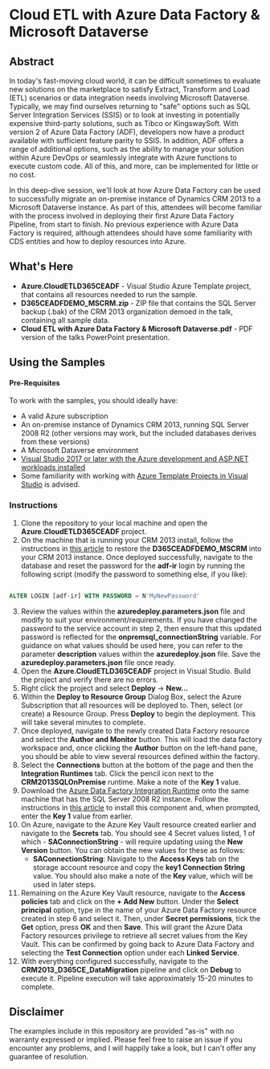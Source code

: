 # Cloud ETL with Azure Data Factory & Microsoft Dataverse #

## Abstract ##

In today's fast-moving cloud world, it can be difficult sometimes to evaluate new solutions on the marketplace to satisfy Extract, Transform and Load (ETL) scenarios or data integration needs involving Microsoft Dataverse. Typically, we may find ourselves returning to "safe" options such as SQL Server Integration Services (SSIS) or to look at investing in potentially expensive third-party solutions, such as Tibco or KingswaySoft. With version 2 of Azure Data Factory (ADF), developers now have a product available with sufficient feature parity to SSIS. In addition, ADF offers a range of additional options, such as the ability to manage your solution within Azure DevOps or seamlessly integrate with Azure functions to execute custom code. All of this, and more, can be implemented for little or no cost.

In this deep-dive session, we'll look at how Azure Data Factory can be used to successfully migrate an on-premise instance of Dynamics CRM 2013 to a Microsoft Dataverse instance. As part of this, attendees will become familiar with the process involved in deploying their first Azure Data Factory Pipeline, from start to finish. No previous experience with Azure Data Factory is required, although attendees should have some familiarity with CDS entities and how to deploy resources into Azure.

## What's Here ##

* **Azure.CloudETLD365CEADF** - Visual Studio Azure Template project, that contains all resources needed to run the sample.
* **D365CEADFDEMO_MSCRM.zip** - ZIP file that contains the SQL Server backup (.bak) of the CRM 2013 organization demoed in the talk, containing all sample data.
* **Cloud ETL with Azure Data Factory & Microsoft Dataverse.pdf** - PDF version of the talks PowerPoint presentation.

## Using the Samples ##

#### Pre-Requisites ####

To work with the samples, you should ideally have:

* A valid Azure subscription
* An on-premise instance of Dynamics CRM 2013, running SQL Server 2008 R2 (other versions may work, but the included databases derives from these versions)
* A Microsoft Dataverse environment
* [Visual Studio 2017 or later with the Azure development and ASP.NET workloads installed](https://docs.microsoft.com/en-us/dotnet/azure/dotnet-tools?view=azure-dotnet&tabs=windows)
* Some familiarity with working with [Azure Template Projects in Visual Studio](https://docs.microsoft.com/en-us/azure/azure-resource-manager/vs-azure-tools-resource-groups-deployment-projects-create-deploy) is advised.

### Instructions ###

1. Clone the repository to your local machine and open the **Azure.CloudETLD365CEADF** project.
2. On the machine that is running your CRM 2013 install, follow the instructions in [this article](https://www.cobalt.net/2016/11/14/how-to-back-up-and-restore-a-database-in-a-crm-organization/) to restore the **D365CEADFDEMO_MSCRM** into your CRM 2013 instance. Once deployed successfully, navigate to the database and reset the password for the **adf-ir** login by running the following script (modify the password to something else, if you like):

```sql

ALTER LOGIN [adf-ir] WITH PASSWORD = N'MyNewPassword'

```
3. Review the values within the **azuredeploy.parameters.json** file and modify to suit your environment/requirements. If you have changed the password to the service account in step 2, then ensure that this updated password is reflected for the **onpremsql_connectionString** variable. For guidance on what values should be used here, you can refer to the parameter **description** values within the **azuredeploy.json** file. Save the **azuredeploy.parameters.json** file once ready.
4. Open the **Azure.CloudETLD365CEADF** project in Visual Studio. Build the project and verify there are no errors.
5. Right click the project and select **Deploy** -> **New...**
6. Within the **Deploy to Resource Group** Dialog Box, select the Azure Subscription that all resources will be deployed to. Then, select (or create) a Resource Group. Press **Deploy** to begin the deployment. This will take several minutes to complete.
7. Once deployed, navigate to the newly created Data Factory resource and select the **Author and Monitor** button. This will load the data factory workspace and, once clicking the **Author** button on the left-hand pane, you should be able to view several resources defined within the factory.
8. Select the **Connections** button at the bottom of the page and then the **Integration Runtimes** tab. Click the pencil icon next to the **CRM2013SQLOnPremise** runtime. Make a note of the **Key 1** value.
9. Download the [Azure Data Factory Integration Runtime](https://www.microsoft.com/en-us/download/details.aspx?id=39717) onto the same machine that has the SQL Server 2008 R2 instance. Follow the instructions in [this article](https://docs.microsoft.com/en-us/azure/data-factory/create-self-hosted-integration-runtime) to install this component and, when prompted, enter the **Key 1** value from earlier.
10. On Azure, navigate to the Azure Key Vault resource created earlier and navigate to the **Secrets** tab. You should see 4 Secret values listed, 1 of which - **SAConnectionString** - will require updating using the **New Version** button. You can obtain the new values for these as follows:
	* **SAConnectionString**: Navigate to the **Access Keys** tab on the storage account resource and copy the **key1 Connection String** value. You should also make a note of the **Key** value, which will be used in later steps.
11. Remaining on the Azure Key Vault resource, navigate to the **Access policies** tab and click on the **+ Add New** button. Under the **Select principal** option, type in the name of your Azure Data Factory resource created in step 6 and select it. Then, under **Secret permissions**, tick the **Get** option, press **OK** and then **Save**. This will grant the Azure Data Factory resources privilege to retrieve all secret values from the Key Vault. This can be confirmed by going back to Azure Data Factory and selecting the **Test Connection** option under each **Linked Service**.
12. With everything configured successfully, navigate to the **CRM2013_D365CE_DataMigration** pipeline and click on **Debug** to execute it. Pipeline execution will take approximately 15-20 minutes to complete.

## Disclaimer ##

The examples include in this repository are provided "as-is" with no warranty expressed or implied. Please feel free to raise an issue if you encounter any problems, and I will happily take a look, but I can't offer any guarantee of resolution.